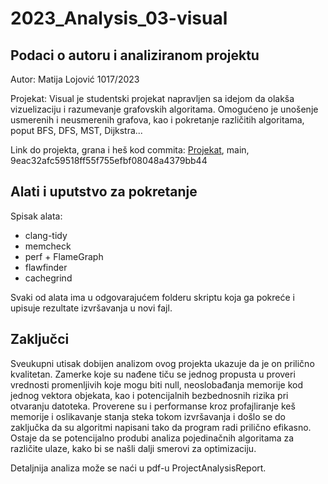 # 2023_Analysis_03-visual

## Podaci o autoru i analiziranom projektu
Autor: Matija Lojović 1017/2023

Projekat: Visual je studentski projekat napravljen sa idejom da olakša vizuelizaciju i razumevanje grafovskih algoritama. Omogućeno je unošenje usmerenih i neusmerenih grafova, kao i pokretanje različitih algoritama, poput BFS, DFS, MST, Dijkstra...

Link do projekta, grana i heš kod commita: [Projekat](https://gitlab.com/matf-bg-ac-rs/course-rs/projects-2022-2023/03-visual), main, 9eac32afc59518ff55f755efbf08048a4379bb44

## Alati i uputstvo za pokretanje

Spisak alata:
* clang-tidy
* memcheck
* perf + FlameGraph
* flawfinder
* cachegrind

Svaki od alata ima u odgovarajućem folderu skriptu koja ga pokreće i upisuje rezultate izvršavanja u novi fajl. 

## Zaključci

Sveukupni utisak dobijen analizom ovog projekta ukazuje da je on prilično kvalitetan. Zamerke koje su nađene tiču se jednog propusta u proveri vrednosti promenljivih koje mogu biti null, neoslobađanja memorije kod jednog vektora objekata, kao i potencijalnih bezbednosnih rizika pri otvaranju datoteka. Proverene su i performanse kroz profajliranje keš memorije i oslikavanje stanja steka tokom izvršavanja i došlo se do zaključka da su algoritmi napisani tako da program radi prilično efikasno. Ostaje da se potencijalno produbi analiza pojedinačnih algoritama za različite ulaze, kako bi se našli dalji smerovi za optimizaciju.

Detaljnija analiza može se naći u pdf-u ProjectAnalysisReport.

